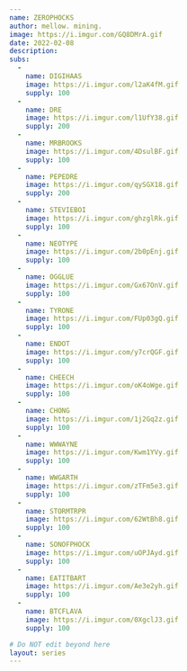 ```yaml
---
name: ZEROPHOCKS
author: mellow. mining.
image: https://i.imgur.com/GQ8DMrA.gif
date: 2022-02-08
description:
subs: 
  -
    name: DIGIHAAS
    image: https://i.imgur.com/l2aK4fM.gif
    supply: 100
  -
    name: DRE
    image: https://i.imgur.com/l1UfY38.gif
    supply: 200
  -
    name: MRBROOKS
    image: https://i.imgur.com/4DsulBF.gif
    supply: 100
  -
    name: PEPEDRE
    image: https://i.imgur.com/qySGX18.gif
    supply: 200
  -
    name: STEVIEBOI
    image: https://i.imgur.com/ghzglRk.gif
    supply: 100
  -
    name: NEOTYPE
    image: https://i.imgur.com/2b0pEnj.gif
    supply: 100
  -
    name: OGGLUE
    image: https://i.imgur.com/Gx67OnV.gif
    supply: 100
  -
    name: TYRONE
    image: https://i.imgur.com/FUp03gQ.gif
    supply: 100
  -
    name: ENDOT
    image: https://i.imgur.com/y7crQGF.gif
    supply: 100
  -
    name: CHEECH
    image: https://i.imgur.com/oK4oWge.gif
    supply: 100
  -
    name: CHONG
    image: https://i.imgur.com/1j2Gq2z.gif
    supply: 100
  -
    name: WWWAYNE
    image: https://i.imgur.com/Kwm1YVy.gif
    supply: 100
  -
    name: WWGARTH
    image: https://i.imgur.com/zTFm5e3.gif
    supply: 100
  -
    name: STORMTRPR
    image: https://i.imgur.com/62WtBh8.gif
    supply: 100
  -
    name: SONOFPHOCK
    image: https://i.imgur.com/uOPJAyd.gif
    supply: 100
  -
    name: EATITBART
    image: https://i.imgur.com/Ae3e2yh.gif
    supply: 100
  -
    name: BTCFLAVA
    image: https://i.imgur.com/0XgclJ3.gif
    supply: 100

# Do NOT edit beyond here
layout: series
---
```

